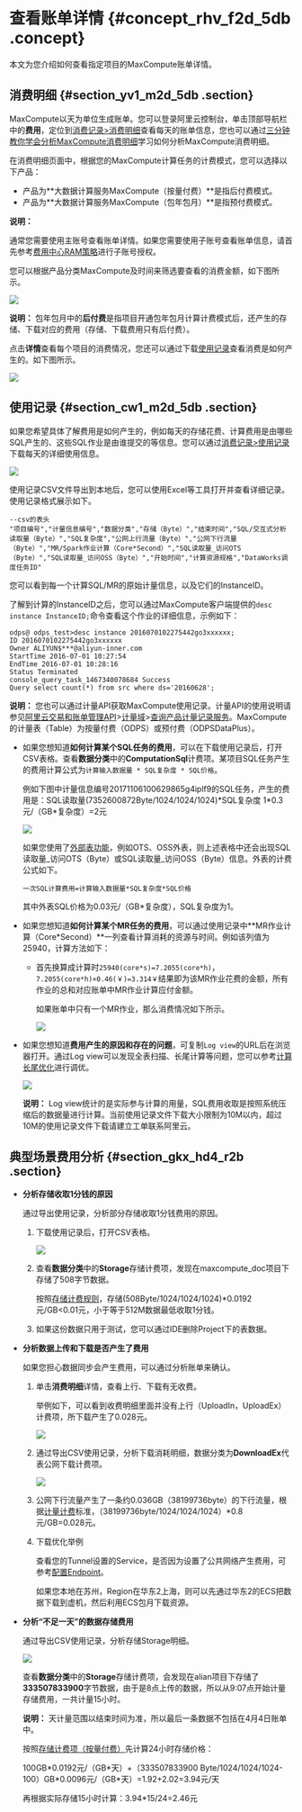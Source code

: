 # 查看账单详情 {#concept_rhv_f2d_5db .concept}

本文为您介绍如何查看指定项目的MaxCompute账单详情。

## 消费明细 {#section_yv1_m2d_5db .section}

MaxCompute以天为单位生成账单。您可以登录阿里云控制台，单击顶部导航栏中的**费用**，定位到[消费记录\>消费明细](https://expense.console.aliyun.com/#/consumption/list/flow/afterpay)查看每天的账单信息，您也可以通过[三分钟教你学会分析MaxCompute消费明细](https://yq.aliyun.com/articles/253504)学习如何分析MaxCompute消费明细。

在消费明细页面中，根据您的MaxCompute计算任务的计费模式，您可以选择以下产品：

-   产品为**大数据计算服务MaxCompute（按量付费）**是指后付费模式。
-   产品为**大数据计算服务MaxCompute（包年包月）**是指预付费模式。

**说明：** 

通常您需要使用主账号查看账单详情。如果您需要使用子账号查看账单信息，请首先参考[费用中心RAM策略](https://help.aliyun.com/document_detail/88883.html)进行子账号授权。

您可以根据产品分类MaxCompute及时间来筛选要查看的消费金额，如下图所示。

![](http://static-aliyun-doc.oss-cn-hangzhou.aliyuncs.com/assets/img/11938/15596203401126_zh-CN.png)

**说明：** 包年包月中的**后付费**是指项目开通包年包月计算计费模式后，还产生的存储、下载对应的费用（存储、下载费用只有后付费）。

点击**详情**查看每个项目的消费情况，您还可以通过下载[使用记录](#section_cw1_m2d_5db)查看消费是如何产生的。如下图所示。

![](http://static-aliyun-doc.oss-cn-hangzhou.aliyuncs.com/assets/img/11938/15596203408898_zh-CN.png)

## 使用记录 {#section_cw1_m2d_5db .section}

如果您希望具体了解费用是如何产生的，例如每天的存储花费、计算费用是由哪些SQL产生的、这些SQL作业是由谁提交的等信息。您可以通过[消费记录\>使用记录](https://expense.console.aliyun.com/#/consumption/usage)下载每天的详细使用信息。

![](http://static-aliyun-doc.oss-cn-hangzhou.aliyuncs.com/assets/img/11938/15596203411127_zh-CN.png)

使用记录CSV文件导出到本地后，您可以使用Excel等工具打开并查看详细记录。使用记录格式展示如下。

``` {#codeblock_958_rqm_ya5}
--csv的表头
"项目编号","计量信息编号","数据分类","存储（Byte）","结束时间","SQL/交互式分析 读取量（Byte）","SQL复杂度","公网上行流量（Byte）","公网下行流量（Byte）","MR/Spark作业计算（Core*Second）","SQL读取量_访问OTS（Byte）","SQL读取量_访问OSS（Byte）","开始时间","计算资源规格","DataWorks调度任务ID"
```

您可以看到每一个计算SQL/MR的原始计量信息，以及它们的InstanceID。

了解到计算的InstanceID之后，您可以通过MaxCompute客户端提供的`desc instance InstanceID;`命令查看这个作业的详细信息，示例如下：

``` {#codeblock_d2l_fwu_9br}
odps@ odps_test>desc instance 2016070102275442go3xxxxxx;
ID 2016070102275442go3xxxxxx
Owner ALIYUN$***@aliyun-inner.com
StartTime 2016-07-01 10:27:54 
EndTime 2016-07-01 10:28:16
Status Terminated 
console_query_task_1467340078684 Success 
Query select count(*) from src where ds='20160628';
```

**说明：** 您也可以通过计量API获取MaxCompute使用记录。计量API的使用说明请参见[阿里云交易和账单管理API](https://help.aliyun.com/product/87964.html)\>[计量域](https://help.aliyun.com/document_detail/115226.html)\>[查询产品计量记录服务](https://help.aliyun.com/document_detail/115226.html)。MaxCompute的计量表（Table）为按量付费（ODPS）或预付费（ODPSDataPlus）。

-   如果您想知道**如何计算某个SQL任务的费用**，可以在下载使用记录后，打开CSV表格。查看**数据分类**中的**ComputationSql**计费项。某项目SQL任务产生的费用计算公式为`计算输入数据量 * SQL复杂度 * SQL价格`。

    例如下图中计量信息编号20171106100629865g4iplf9的SQL任务，产生的费用是：SQL读取量\(7352600872Byte/1024/1024/1024\)\*SQL复杂度 1\*0.3元/（GB\*复杂度）=2元

    ![](http://static-aliyun-doc.oss-cn-hangzhou.aliyuncs.com/assets/img/11938/15596203419592_zh-CN.png)

    如果您使用了[外部表功能](../../../../cn.zh-CN/开发/外部表/外部表概述.md#)，例如OTS、OSS外表，则上述表格中还会出现SQL读取量\_访问OTS（Byte）或SQL读取量\_访问OSS（Byte）信息。外表的计费公式如下。

    ``` {#codeblock_o2c_je6_74u}
    一次SQL计算费用=计算输入数据量*SQL复杂度*SQL价格
    ```

    其中外表SQL价格为0.03元/（GB\*复杂度），SQL复杂度为1。

-   如果您想知道**如何计算某个MR任务的费用**，可以通过使用记录中**MR作业计算（Core\*Second）**一列查看计算消耗的资源与时间。例如该列值为25940，计算方法如下：

    -   首先换算成计算时`25940(core*s)=7.2055(core*h)`，`7.2055(core*h)×0.46(￥)=3.314￥`结果即为该MR作业花费的金额，所有作业的总和对应账单中MR作业计算应付金额。

        如果账单中只有一个MR作业，那么消费情况如下所示。

        ![](http://static-aliyun-doc.oss-cn-hangzhou.aliyuncs.com/assets/img/11938/15596203411132_zh-CN.png)

-   如果您想知道**费用产生的原因和存在的问题**，可复制`Log view`的URL后在浏览器打开。通过Log view可以发现全表扫描、长尾计算等问题，您可以参考[计算长尾优化](../../../../cn.zh-CN/最佳实践/计算优化/计算长尾调优.md#)进行调优。

    ![](http://static-aliyun-doc.oss-cn-hangzhou.aliyuncs.com/assets/img/11938/15596203418899_zh-CN.png)

    **说明：** Log view统计的是实际参与计算的用量，SQL费用收取是按照系统压缩后的数据量进行计算。当前使用记录文件下载大小限制为10M以内，超过10M的使用记录文件下载请建立工单联系阿里云。


## 典型场景费用分析 {#section_gkx_hd4_r2b .section}

-   **分析存储收取1分钱的原因** 

    通过导出使用记录，分析部分存储收取1分钱费用的原因。

    1.  下载使用记录后，打开CSV表格。

        ![](http://static-aliyun-doc.oss-cn-hangzhou.aliyuncs.com/assets/img/11938/15596203418900_zh-CN.png)

    2.  查看**数据分类**中的**Storage**存储计费项，发现在maxcompute\_doc项目下存储了508字节数据。

        按照[存储计费规则](cn.zh-CN/产品定价/计算计费项（按CU预付费）.md#section_qw5_hvc_5db)，存储\(508Byte/1024/1024/1024\)\*0.0192元/GB<0.01元，小于等于512M数据最低收取1分钱。

    3.  如果这份数据只用于测试，您可以通过IDE删除Project下的表数据。
-   **分析数据上传和下载是否产生了费用** 

    如果您担心数据同步会产生费用，可以通过分析账单来确认。

    1.  单击**消费明细**详情，查看上行、下载有无收费。

        举例如下，可以看到收费明细里面并没有上行（UploadIn，UploadEx）计费项，所下载产生了0.028元。

        ![](http://static-aliyun-doc.oss-cn-hangzhou.aliyuncs.com/assets/img/11938/15596203418901_zh-CN.png)

    2.  通过导出CSV使用记录，分析下载消耗明细，数据分类为**DownloadEx**代表公网下载计费项。

        ![](http://static-aliyun-doc.oss-cn-hangzhou.aliyuncs.com/assets/img/11938/15596203418903_zh-CN.png)

    3.  公网下行流量产生了一条约0.036GB（38199736byte）的下行流量，根据[计量计费](cn.zh-CN/产品定价/计算计费项（按CU预付费）.md#table_xx5_hvc_5db)标准，（38199736byte/1024/1024/1024）\*0.8 元/GB=0.028元。

    4.  下载优化举例

        查看您的Tunnel设置的Service，是否因为设置了公共网络产生费用，可参考[配置Endpoint](../../../../cn.zh-CN/准备工作/配置Endpoint.md#)。

        如果您本地在苏州，Region在华东2上海，则可以先通过华东2的ECS把数据下载到虚机，然后利用ECS包月下载资源。

-   **分析“不足一天”的数据存储费用** 

    通过导出CSV使用记录，分析存储Storage明细。

    ![](http://static-aliyun-doc.oss-cn-hangzhou.aliyuncs.com/assets/img/11938/15596203418904_zh-CN.png)

    查看**数据分类**中的**Storage**存储计费项，会发现在alian项目下存储了**333507833900**字节数据，由于是8点上传的数据，所以从9:07点开始计量存储费用，一共计量15小时。

    **说明：** 天计量范围以结束时间为准，所以最后一条数据不包括在4月4日账单中。

    按照[存储计费项（按量付费）](cn.zh-CN/产品定价/存储计费项（按量付费）.md#)先计算24小时存储价格：

    100GB\*0.0192元/（GB\*天）+（333507833900 Byte/1024/1024/1024-100）GB\*0.0096元/（GB\*天）=1.92+2.02=3.94元/天

    再根据实际存储15小时计算：3.94\*15/24=2.46元


